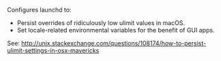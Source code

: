 Configures launchd to:

-   Persist overrides of ridiculously low ulimit values in macOS.
-   Set locale-related environmental variables for the benefit of GUI apps.

See: http://unix.stackexchange.com/questions/108174/how-to-persist-ulimit-settings-in-osx-mavericks
